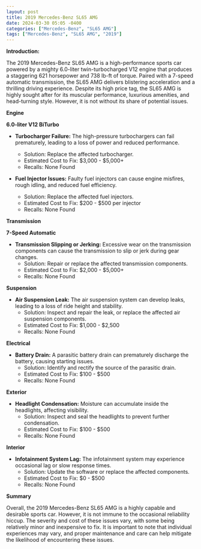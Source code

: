 ```yaml
---
layout: post
title: 2019 Mercedes-Benz SL65 AMG
date: 2024-03-30 05:05 -0400
categories: ["Mercedes-Benz", "SL65 AMG"]
tags: ["Mercedes-Benz", "SL65 AMG", "2019"]
---
```

**Introduction:**

The 2019 Mercedes-Benz SL65 AMG is a high-performance sports car powered by a mighty 6.0-liter twin-turbocharged V12 engine that produces a staggering 621 horsepower and 738 lb-ft of torque. Paired with a 7-speed automatic transmission, the SL65 AMG delivers blistering acceleration and a thrilling driving experience. Despite its high price tag, the SL65 AMG is highly sought after for its muscular performance, luxurious amenities, and head-turning style. However, it is not without its share of potential issues.

**Engine**

**6.0-liter V12 BiTurbo**

- **Turbocharger Failure:** The high-pressure turbochargers can fail prematurely, leading to a loss of power and reduced performance.
  - Solution: Replace the affected turbocharger.
  - Estimated Cost to Fix: $3,000 - $5,000+
  - Recalls: None Found

- **Fuel Injector Issues:** Faulty fuel injectors can cause engine misfires, rough idling, and reduced fuel efficiency.
  - Solution: Replace the affected fuel injectors.
  - Estimated Cost to Fix: $200 - $500 per injector
  - Recalls: None Found

**Transmission**

**7-Speed Automatic**

- **Transmission Slipping or Jerking:** Excessive wear on the transmission components can cause the transmission to slip or jerk during gear changes.
  - Solution: Repair or replace the affected transmission components.
  - Estimated Cost to Fix: $2,000 - $5,000+
  - Recalls: None Found

**Suspension**

- **Air Suspension Leak:** The air suspension system can develop leaks, leading to a loss of ride height and stability.
  - Solution: Inspect and repair the leak, or replace the affected air suspension components.
  - Estimated Cost to Fix: $1,000 - $2,500
  - Recalls: None Found

**Electrical**

- **Battery Drain:** A parasitic battery drain can prematurely discharge the battery, causing starting issues.
  - Solution: Identify and rectify the source of the parasitic drain.
  - Estimated Cost to Fix: $100 - $500
  - Recalls: None Found

**Exterior**

- **Headlight Condensation:** Moisture can accumulate inside the headlights, affecting visibility.
  - Solution: Inspect and seal the headlights to prevent further condensation.
  - Estimated Cost to Fix: $100 - $500
  - Recalls: None Found

**Interior**

- **Infotainment System Lag:** The infotainment system may experience occasional lag or slow response times.
  - Solution: Update the software or replace the affected components.
  - Estimated Cost to Fix: $0 - $500
  - Recalls: None Found

**Summary**

Overall, the 2019 Mercedes-Benz SL65 AMG is a highly capable and desirable sports car. However, it is not immune to the occasional reliability hiccup. The severity and cost of these issues vary, with some being relatively minor and inexpensive to fix. It is important to note that individual experiences may vary, and proper maintenance and care can help mitigate the likelihood of encountering these issues.
